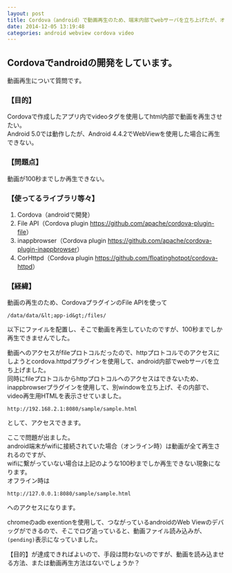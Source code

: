 ```yaml
---
layout: post
title: Cordova（android）で動画再生のため、端末内部でwebサーバを立ち上げたが、オフラインになると再生できない
date: 2014-12-05 13:19:48
categories: android webview cordova video
---
```

<h2>Cordovaでandroidの開発をしています。</h2>

<p>動画再生について質問です。<br/></p>

<h3>【目的】</h3>

<p>Cordovaで作成したアプリ内でvideoタグを使用してhtml内部で動画を再生させたい。<br/>
Android 5.0では動作したが、Android 4.4.2でWebViewを使用した場合に再生できない。</p>

<h3>【問題点】</h3>

<p>動画が100秒までしか再生できない。<br/></p>

<h3>【使ってるライブラリ等々】</h3>

<ol>
<li>Cordova（androidで開発）</li>
<li>File API（Cordova plugin <a href="https://github.com/apache/cordova-plugin-file" rel="nofollow">https://github.com/apache/cordova-plugin-file</a>）</li>
<li>inappbrowser（Cordova plugin <a href="https://github.com/apache/cordova-plugin-inappbrowser" rel="nofollow">https://github.com/apache/cordova-plugin-inappbrowser</a>）</li>
<li>CorHttpd（Cordova plugin <a href="https://github.com/floatinghotpot/cordova-httpd" rel="nofollow">https://github.com/floatinghotpot/cordova-httpd</a>）</li>
</ol>

<h3>【経緯】</h3>

<p>動画の再生のため、CordovaプラグインのFile APIを使って<br/></p>

```
/data/data/&lt;app-id&gt;/files/
```

<p>以下にファイルを配置し、そこで動画を再生していたのですが、100秒までしか再生できませんでした。<br/></p>

<p>動画へのアクセスがfileプロトコルだったので、httpプロトコルでのアクセスにしようとcordova.httpdプラグインを使用して、android内部でwebサーバを立ち上げました。<br/>
同時にfileプロトコルからhttpプロトコルへのアクセスはできないため、inappbrowserプラグインを使用して、別windowを立ち上げ、その内部で、video再生用HTMLを表示させていました。<br/></p>

```
http://192.168.2.1:8080/sample/sample.html
```

<p>として、アクセスできます。</p>

<p>ここで問題が出ました。<br/>
android端末がwifiに接続されていた場合（オンライン時）は動画が全て再生されるのですが、<br/>
wifiに繋がっていない場合は上記のような100秒までしか再生できない現象になります。<br/>
オフライン時は</p>

```
http://127.0.0.1:8080/sample/sample.html
```

<p>へのアクセスになります。</p>

<p>chromeのadb exentionを使用して、つながっているandroidのWeb Viewのデバッグができるので、そこでログ追っていると、動画ファイル読み込みが、<code>(pending)</code>表示になっていました。<br/></p>

<p>【目的】が達成できればよいので、手段は問わないのですが、動画を読み込ませる方法、または動画再生方法はないでしょうか？<br/></p>
